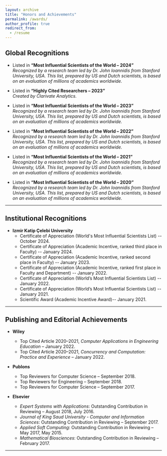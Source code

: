```yaml
---
layout: archive
title: "Honors and Achievements"
permalink: /awards/
author_profile: true
redirect_from:
  - /resume
---
```



## Global Recognitions
- Listed in **“Most Influential Scientists of the World – 2024”**  
  *Recognized by a research team led by Dr. John Ioannidis from Stanford University, USA. This list, prepared by US and Dutch scientists, is based on an evaluation of millions of academics worldwide.*
  
- Listed in **“Highly Cited Researchers – 2023”**  
  *Created by Clarivate Analytics.*

- Listed in **“Most Influential Scientists of the World – 2023”**  
  *Recognized by a research team led by Dr. John Ioannidis from Stanford University, USA. This list, prepared by US and Dutch scientists, is based on an evaluation of millions of academics worldwide.*

- Listed in **“Most Influential Scientists of the World – 2022”**  
  *Recognized by a research team led by Dr. John Ioannidis from Stanford University, USA. This list, prepared by US and Dutch scientists, is based on an evaluation of millions of academics worldwide.*

- Listed in **“Most Influential Scientists of the World – 2021”**  
  *Recognized by a research team led by Dr. John Ioannidis from Stanford University, USA. This list, prepared by US and Dutch scientists, is based on an evaluation of millions of academics worldwide.*

- Listed in **“Most Influential Scientists of the World – 2020”**  
  *Recognized by a research team led by Dr. John Ioannidis from Stanford University, USA. This list, prepared by US and Dutch scientists, is based on an evaluation of millions of academics worldwide.*

---

## Institutional Recognitions
- **Izmir Katip Çelebi University**  
  - Certificate of Appreciation (World's Most Influential Scientists List) -- October 2024.
  - Certificate of Appreciation (Academic Incentive, ranked third place in Faculty) -- January 2024.
  - Certificate of Appreciation (Academic Incentive, ranked second place in Faculty) -- January 2023.
  - Certificate of Appreciation (Academic Incentive, ranked first place in Faculty and Department) -- January 2022.  
  - Certificate of Appreciation (World’s Most Influential Scientists List) -- January 2022.  
  - Certificate of Appreciation (World’s Most Influential Scientists List) -- January 2021.  
  - Scientific Award (Academic Incentive Award)-- January 2021.  

---

## Publishing and Editorial Achievements
- **Wiley**  
  - Top Cited Article 2020–2021, *Computer Applications in Engineering Education* – January 2022.  
  - Top Cited Article 2020–2021, *Concurrency and Computation: Practice and Experience* – January 2022.  

- **Publons**  
  - Top Reviewers for Computer Science – September 2018.  
  - Top Reviewers for Engineering – September 2018.  
  - Top Reviewers for Computer Science – September 2017.  

- **Elsevier**  
  - *Expert Systems with Applications*: Outstanding Contribution in Reviewing – August 2018, July 2016.  
  - *Journal of King Saud University - Computer and Information Sciences*: Outstanding Contribution in Reviewing – September 2017.  
  - *Applied Soft Computing*: Outstanding Contribution in Reviewing – May 2017, May 2015.  
  - *Mathematical Biosciences*: Outstanding Contribution in Reviewing – February 2017.  

---

